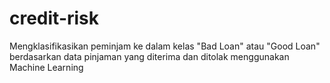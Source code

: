 # credit-risk
Mengklasifikasikan peminjam ke dalam kelas "Bad Loan" atau "Good Loan" berdasarkan data pinjaman yang diterima dan ditolak menggunakan Machine Learning

